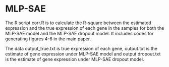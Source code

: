 # MLP-SAE
The R script corr.R is to calculate the R-square between the estimated expression and the true expression of each gene in the samples for both the MLP-SAE model and the MLP-SAE dropout model. 
It includes codes for generating figures 4-6 in the main paper.

The data output\_true.txt is true expression of each gene, output.txt is the estimate of gene expression under MLP-SAE model and output dropout.txt is the estimate of gene expression under MLP-SAE dropout model.
